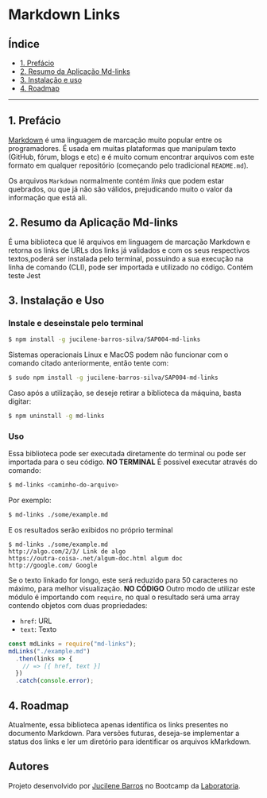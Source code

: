 # Markdown Links

## Índice

* [1. Prefácio](#1-prefácio)
* [2. Resumo da Aplicação Md-links](#2-resumo-do-projeto-aplicação-md-links)
* [3. Instalação e uso](#3-instalação-e-uso)
* [4. Roadmap](#4-Roadmap)

***

## 1. Prefácio

[Markdown](https://pt.wikipedia.org/wiki/Markdown) é uma linguagem de marcação
muito popular entre os programadores. É usada em muitas plataformas que
manipulam texto (GitHub, fórum, blogs e etc) e é muito comum encontrar arquivos
com este formato em qualquer repositório (começando pelo tradicional
`README.md`).

Os arquivos `Markdown` normalmente contém _links_ que podem estar
quebrados, ou que já não são válidos, prejudicando muito o valor da
informação que está ali.

## 2. Resumo da Aplicação Md-links

É uma biblioteca que lê arquivos em linguagem de marcação Markdown e retorna os links de URLs dos links já validados e com os seus respectivos textos,poderá ser instalada pelo terminal, possuindo a sua execução na linha de comando (CLI), pode ser importada e utilizado no código. Contém teste Jest


## 3. Instalação e Uso
### Instale e deseinstale pelo terminal
```sh
$ npm install -g jucilene-barros-silva/SAP004-md-links
```
Sistemas operacionais Linux e MacOS podem não funcionar com o comando citado anteriormente, então tente com:
```sh
$ sudo npm install -g jucilene-barros-silva/SAP004-md-links
```
Caso após a utilização, se deseje retirar a biblioteca da máquina, basta digitar:
```sh
$ npm uninstall -g md-links
```
### Uso
Essa biblioteca pode ser executada diretamente do terminal ou pode ser importada para o seu código.
**NO TERMINAL**
É possivel executar através do comando:
```sh
$ md-links <caminho-do-arquivo>
```
Por exemplo:
```sh
$ md-links ./some/example.md
```
E os resultados serão exibidos no próprio terminal
```
$ md-links ./some/example.md
http://algo.com/2/3/ Link de algo
https://outra-coisa-.net/algum-doc.html algum doc
http://google.com/ Google
```
Se o texto linkado for longo, este será reduzido para 50 caracteres no máximo, para melhor visualização.
**NO CÓDIGO**
Outro modo de utilizar este módulo é importando com `require`, no qual o resultado será uma array contendo objetos com duas propriedades:
* `href`: URL
* `text`: Texto 
```js
const mdLinks = require("md-links");
mdLinks("./example.md")
  .then(links => {
    // => [{ href, text }]
  })
  .catch(console.error);
```
## 4. Roadmap

Atualmente, essa biblioteca apenas identifica os links presentes no documento Markdown. Para versões futuras, deseja-se implementar a status dos links e ler um diretório para identificar os arquivos kMarkdown.

## Autores

Projeto desenvolvido por [Jucilene Barros](https://github.com/jucilene-barros-silva/SAP004-md-links) no Bootcamp da [Laboratoria](https://github.com/laboratoria).